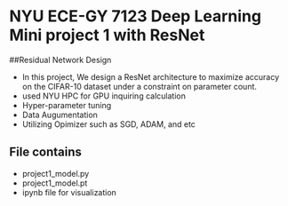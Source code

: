 # NYU ECE-GY 7123 Deep Learning Mini project 1 with ResNet 

##Residual  Network Design 

* In this project, We design a ResNet architecture to maximize accuracy on the CIFAR-10 dataset under a constraint on parameter count.
* used NYU HPC for GPU inquiring calculation 
* Hyper-parameter tuning
* Data Augumentation
* Utilizing Opimizer such as  SGD, ADAM, and etc 


## File contains 
* project1_model.py
* project1_model.pt
* ipynb file for visualization 
